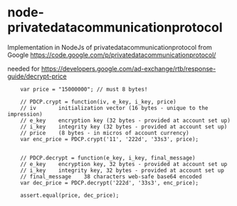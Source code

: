 node-privatedatacommunicationprotocol
=====================================

Implementation in NodeJs of privatedatacommunicationprotocol from Google
https://code.google.com/p/privatedatacommunicationprotocol/

needed for https://developers.google.com/ad-exchange/rtb/response-guide/decrypt-price

		var price = "15000000"; // must 8 bytes!

		// PDCP.crypt = function(iv, e_key, i_key, price)
		// iv		initialization vector (16 bytes - unique to the impression)
		// e_key	encryption key (32 bytes - provided at account set up)
		// i_key	integrity key (32 bytes - provided at account set up)
		// price	(8 bytes - in micros of account currency)
		var enc_price = PDCP.crypt('11', '222d', '33s3', price);


		// PDCP.decrypt = function(e_key, i_key, final_message)
		// e_key	encryption key, 32 bytes - provided at account set up
		// i_key	integrity key, 32 bytes - provided at account set up
		// final_message	38 characters web-safe base64 encoded
		var dec_price = PDCP.decrypt('222d', '33s3', enc_price);

		assert.equal(price, dec_price);
